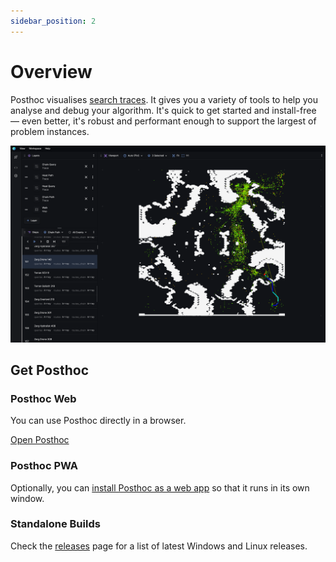 ```yaml
---
sidebar_position: 2
---
```


# Overview

Posthoc visualises [search traces](./search-trace). It gives you a variety of tools to help you analyse and debug your algorithm. It's quick to get started and install-free &mdash; even better, it's robust and performant enough to support the largest of problem instances.

![Complex view](../complex-view.png)

## Get Posthoc

### Posthoc Web

You can use Posthoc directly in a browser.

[Open Posthoc](https://posthoc.pathfinding.ai)

### Posthoc PWA

Optionally, you can [install Posthoc as a web app](https://developer.mozilla.org/en-US/docs/Web/Progressive_web_apps/Guides/Installing) so that it runs in its own window.

### Standalone Builds

Check the [releases](https://github.com/path-visualiser/app/releases) page for a list of latest Windows and Linux releases.
